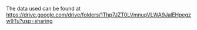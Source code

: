 The data used can be found at https://drive.google.com/drive/folders/1Thp7JZT0LVmnupVLWA9JalEHpegzw9Tu?usp=sharing